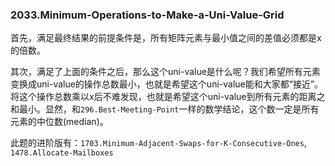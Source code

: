 ### 2033.Minimum-Operations-to-Make-a-Uni-Value-Grid

首先，满足最终结果的前提条件是，所有矩阵元素与最小值之间的差值必须都是x的倍数。

其次，满足了上面的条件之后，那么这个uni-value是什么呢？我们希望所有元素变换成uni-value的操作总数最小，也就是希望这个uni-value能和大家都“接近”。将这个操作总数乘以x后不难发现，也就是希望这个uni-value到所有元素的距离之和最小。显然，和```296.Best-Meeting-Point```一样的数学结论，这个数一定是所有元素的中位数(median)。

此题的进阶版有：```1703.Minimum-Adjacent-Swaps-for-K-Consecutive-Ones```, ```1478.Allocate-Mailboxes```
